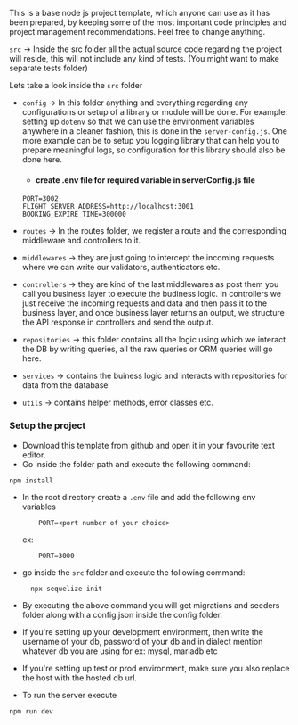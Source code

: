 This is a base node js project template, which anyone can use as it has been prepared, by keeping some of the most important code principles and project management recommendations. Feel free to change anything.

`src` -> Inside the src folder all the actual source code regarding the project will reside, this will not include any kind of tests. (You might want to make separate tests folder)

Lets take a look inside the `src` folder

- `config` -> In this folder anything and everything regarding any configurations or setup of a library or module will be done. For example: setting up `dotenv` so that we can use the environment variables anywhere in a cleaner fashion, this is done in the `server-config.js`. One more example can be to setup you logging library that can help you to prepare meaningful logs, so configuration for this library should also be done here.

  - #### create .env file for required variable in serverConfig.js file

  ```
  PORT=3002
  FLIGHT_SERVER_ADDRESS=http://localhost:3001
  BOOKING_EXPIRE_TIME=300000
  ```

- `routes` -> In the routes folder, we register a route and the corresponding middleware and controllers to it.

- `middlewares` -> they are just going to intercept the incoming requests where we can write our validators, authenticators etc.

- `controllers` -> they are kind of the last middlewares as post them you call you business layer to execute the budiness logic. In controllers we just receive the incoming requests and data and then pass it to the business layer, and once business layer returns an output, we structure the API response in controllers and send the output.

- `repositories` -> this folder contains all the logic using which we interact the DB by writing queries, all the raw queries or ORM queries will go here.

- `services` -> contains the buiness logic and interacts with repositories for data from the database

- `utils` -> contains helper methods, error classes etc.

### Setup the project

- Download this template from github and open it in your favourite text editor.
- Go inside the folder path and execute the following command:

```
npm install
```

- In the root directory create a `.env` file and add the following env variables
  ```
      PORT=<port number of your choice>
  ```
  ex:
  ```
      PORT=3000
  ```
- go inside the `src` folder and execute the following command:
  ```
    npx sequelize init
  ```
- By executing the above command you will get migrations and seeders folder along with a config.json inside the config folder.
- If you're setting up your development environment, then write the username of your db, password of your db and in dialect mention whatever db you are using for ex: mysql, mariadb etc
- If you're setting up test or prod environment, make sure you also replace the host with the hosted db url.

- To run the server execute

```
npm run dev
```
